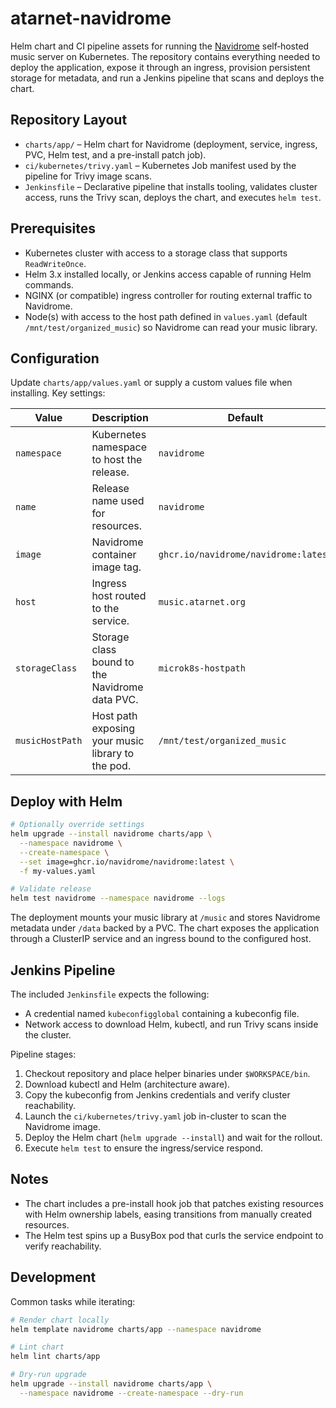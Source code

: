 # atarnet-navidrome

Helm chart and CI pipeline assets for running the [Navidrome](https://www.navidrome.org/) self‑hosted music server on Kubernetes. The repository contains everything needed to deploy the application, expose it through an ingress, provision persistent storage for metadata, and run a Jenkins pipeline that scans and deploys the chart.

## Repository Layout
- `charts/app/` – Helm chart for Navidrome (deployment, service, ingress, PVC, Helm test, and a pre-install patch job).
- `ci/kubernetes/trivy.yaml` – Kubernetes Job manifest used by the pipeline for Trivy image scans.
- `Jenkinsfile` – Declarative pipeline that installs tooling, validates cluster access, runs the Trivy scan, deploys the chart, and executes `helm test`.

## Prerequisites
- Kubernetes cluster with access to a storage class that supports `ReadWriteOnce`.
- Helm 3.x installed locally, or Jenkins access capable of running Helm commands.
- NGINX (or compatible) ingress controller for routing external traffic to Navidrome.
- Node(s) with access to the host path defined in `values.yaml` (default `/mnt/test/organized_music`) so Navidrome can read your music library.

## Configuration
Update `charts/app/values.yaml` or supply a custom values file when installing. Key settings:

| Value | Description | Default |
| --- | --- | --- |
| `namespace` | Kubernetes namespace to host the release. | `navidrome` |
| `name` | Release name used for resources. | `navidrome` |
| `image` | Navidrome container image tag. | `ghcr.io/navidrome/navidrome:latest` |
| `host` | Ingress host routed to the service. | `music.atarnet.org` |
| `storageClass` | Storage class bound to the Navidrome data PVC. | `microk8s-hostpath` |
| `musicHostPath` | Host path exposing your music library to the pod. | `/mnt/test/organized_music` |

## Deploy with Helm
```bash
# Optionally override settings
helm upgrade --install navidrome charts/app \
  --namespace navidrome \
  --create-namespace \
  --set image=ghcr.io/navidrome/navidrome:latest \
  -f my-values.yaml

# Validate release
helm test navidrome --namespace navidrome --logs
```

The deployment mounts your music library at `/music` and stores Navidrome metadata under `/data` backed by a PVC. The chart exposes the application through a ClusterIP service and an ingress bound to the configured host.

## Jenkins Pipeline
The included `Jenkinsfile` expects the following:
- A credential named `kubeconfigglobal` containing a kubeconfig file.
- Network access to download Helm, kubectl, and run Trivy scans inside the cluster.

Pipeline stages:
1. Checkout repository and place helper binaries under `$WORKSPACE/bin`.
2. Download kubectl and Helm (architecture aware).
3. Copy the kubeconfig from Jenkins credentials and verify cluster reachability.
4. Launch the `ci/kubernetes/trivy.yaml` job in-cluster to scan the Navidrome image.
5. Deploy the Helm chart (`helm upgrade --install`) and wait for the rollout.
6. Execute `helm test` to ensure the ingress/service respond.

## Notes
- The chart includes a pre-install hook job that patches existing resources with Helm ownership labels, easing transitions from manually created resources.
- The Helm test spins up a BusyBox pod that curls the service endpoint to verify reachability.

## Development
Common tasks while iterating:

```bash
# Render chart locally
helm template navidrome charts/app --namespace navidrome

# Lint chart
helm lint charts/app

# Dry-run upgrade
helm upgrade --install navidrome charts/app \
  --namespace navidrome --create-namespace --dry-run
```
